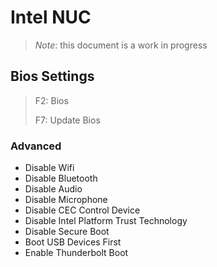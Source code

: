 # Intel NUC

> *Note*: this document is a work in progress

## Bios Settings

> F2: Bios
>
> F7: Update Bios

### Advanced

- Disable Wifi
- Disable Bluetooth
- Disable Audio
- Disable Microphone
- Disable CEC Control Device
- Disable Intel Platform Trust Technology
- Disable Secure Boot
- Boot USB Devices First
- Enable Thunderbolt Boot
